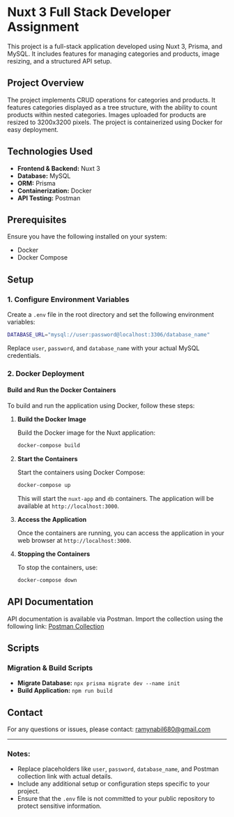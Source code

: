 # Nuxt 3 Full Stack Developer Assignment

This project is a full-stack application developed using Nuxt 3, Prisma, and MySQL. It includes features for managing categories and products, image resizing, and a structured API setup.

## Project Overview

The project implements CRUD operations for categories and products. It features categories displayed as a tree structure, with the ability to count products within nested categories. Images uploaded for products are resized to 3200x3200 pixels. The project is containerized using Docker for easy deployment.

## Technologies Used

- **Frontend & Backend:** Nuxt 3
- **Database:** MySQL
- **ORM:** Prisma
- **Containerization:** Docker
- **API Testing:** Postman

## Prerequisites

Ensure you have the following installed on your system:

- Docker
- Docker Compose

## Setup

### 1. Configure Environment Variables

Create a `.env` file in the root directory and set the following environment variables:

```bash
DATABASE_URL="mysql://user:password@localhost:3306/database_name"
```

Replace `user`, `password`, and `database_name` with your actual MySQL credentials.

### 2. Docker Deployment

#### Build and Run the Docker Containers

To build and run the application using Docker, follow these steps:

1. **Build the Docker Image**

   Build the Docker image for the Nuxt application:

   ```bash
   docker-compose build
   ```

2. **Start the Containers**

   Start the containers using Docker Compose:

   ```bash
   docker-compose up
   ```

   This will start the `nuxt-app` and `db` containers. The application will be available at `http://localhost:3000`.

3. **Access the Application**

   Once the containers are running, you can access the application in your web browser at `http://localhost:3000`.

4. **Stopping the Containers**

   To stop the containers, use:

   ```bash
   docker-compose down
   ```

## API Documentation

API documentation is available via Postman. Import the collection using the following link:
[Postman Collection](https://raw.githubusercontent.com/ramynabilmahmoud/nuxt-fullstack-categories-products-main/main/nuxt-fullstack-categories-products.postman_collection.json)

## Scripts

### Migration & Build Scripts

- **Migrate Database:** `npx prisma migrate dev --name init`
- **Build Application:** `npm run build`

## Contact

For any questions or issues, please contact: [ramynabil680@gmail.com](mailto:ramynabil680@gmail.com)

---

### Notes:

- Replace placeholders like `user`, `password`, `database_name`, and Postman collection link with actual details.
- Include any additional setup or configuration steps specific to your project.
- Ensure that the `.env` file is not committed to your public repository to protect sensitive information.
